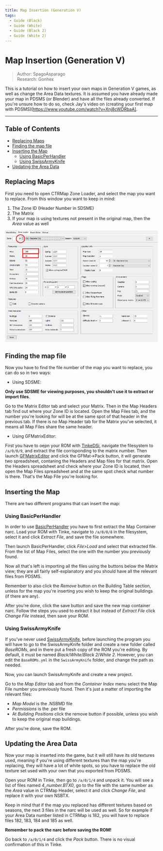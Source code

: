 ```yaml
---
title: Map Insertion (Generation V)
tags:
  - Guide (Black)
  - Guide (White)
  - Guide (Black 2)
  - Guide (White 2)
---
```


# Map Insertion (Generation V)
> Author: SpagoAsparago <br />
> Research: Gonhex


This is a tutorial on how to insert your own maps in Generation V games, as well as change the Area Data textures.
It is assumed you have already made your map in PDSMS (or Blender) and have all the files already converted.
If you're unsure how to do so, check Jay's video on (creating your first map with PDSMS)[https://www.youtube.com/watch?v=Xnj8cWDRbaA].

---
## Table of Contents
  - [Replacing Maps](#replacing-maps)
  - [Finding the map file](#finding-the-map-file)
  - [Inserting the Map](#inserting-the-map)
    - [Using BasicPerHandler](#using-basicperhandler)
    - [Using SwissArmyKnife](#using-swissarmyknife)
  - [Updating the Area Data](#updating-the-area-data)

## Replacing Maps
First you need to open CTRMap Zone Loader, and select the map you want to replace. From this window you want to keep in mind:
1) The Zone ID (Header Number in SDSME)
2) The Matrix
3) If your map is using textures not present in the original map, then the *Area* value as well

![](resources/mapinsertion.png)

## Finding the map file
Now you have to find the file number of the map you want to replace, you can do so in two ways:

* Using SDSME:

**Only use SDSME for viewing purposes, you shouldn't use it to extract or import files**.

Go to the Matrix Editor tab and select your Matrix. Then in the Map Headers tab find out where your Zone ID is located. Open the Map Files tab, and the number you're looking for will be at the same spot of that header in the previous tab. If there is no Map Header tab for the Matrix you've selected, it means all Map Files share the same header.

* Using GFMatrixEditor:

First you have to oepn your ROM with [TinkeDSi](https://github.com/R-YaTian/TinkeDSi/releases/tag/V0.9.3), navigate the filesystem to `/a/0/0/9`, and extract the file corrisponding to the matrix number.
Then launch [GFMatrixEditor](https://drive.google.com/file/d/1w6SL2llu9oiIev5XIV2XdEQpJm-APm27/view?usp=sharing) and click the GFMat->Pack button, it will generate two spreadsheet, contaning the Headers and Map files for that matrix. Open the Headers spreadsheet and check where your Zone ID is located, then open the Map Files spreadsheet and at the same spot check what number is there. That's the Map File you're looking for.

## Inserting the Map
There are two different programs that can insert the map:

### Using BasicPerHandler
In order to use [BasicPerHandler](https://drive.google.com/drive/folders/1eJwed-scWbroN5mGJdg2T10ZrYdanheH) you have to first extract the Map Container narc. Load your ROM with Tinke, navigate to `/a/0/0/8` in the filesystem, select it and click *Extract File*, and save the file somewhere.

Then launch BasicPerHandler, click *File*>*Load* and select that extracted file. From the list of Map Files, select the one with the number you previously found.

Now all that's left is importing all the files using the buttons below the Matrix view; they are all fairly self-explanatory and you should have all the relevant files from PDSMS.

Remember to also click the *Remove* button on the Building Table section, unless for the map you're inserting you wish to keep the original buildings (if there are any).

After you're done, click the save button and save the new map container narc. Follow the steps you used to extract it but instead of *Extract File* click *Change File* instead, then save your ROM.


### Using SwissArmyKnife
If you've never used [SwissArmyKnife](https://github.com/PlatinumMaster/SwissArmyKnife/releases), before launching the program you will have to go to the SwissArmyKnife folder and create a new folder called *BaseROMs*, and in there put a fresh copy of the ROM you're editing. By default, it must be named *Black*/*White*/*Black 2*/*White 2*. However, you can edit the `BaseROMs.yml` in the `SwissArmyKnife` folder, and change the path as needed.

Now, you can launch SwissArmyKnife and create a new project.

Go to the *Map Editor* tab and from the *Container Index* menu select the Map File number you previously found. Then it's just a matter of importing the relevant files:

* *Map Model* is the .NSBMD file
* *Permissions* is the .per file
* At *Building Positions* click the remove button if possible, unless you wish to keep the original map buildings.

After you're done, save the ROM.

## Updating the Area Data

Now your map is inserted into the game, but it will still have its old textures used, meaning if you're using different textures than the map you're replacing, they will have a lot of white spots, so you have to replace the old texture set used with your own that you exported from PDSMS.

Open your ROM in Tinke, then go to `/a/0/1/4` and unpack it. You will see a list of files named *4_number.BTX0*, go to the file with the same number as the *Area* value in CTRMap Header, select it and click *Change File*, and replace it with your own NSBTX.

Keep in mind that if the map you replaced has different textures based on seasons, the next 3 files in the narc will be used as well. So for example if your Area Data number listed in CTRMap is 182, you will have to replace files 182, 183, 184 and 185 as well.

**Remember to pack the narc before saving the ROM!**

Go back to `/a/0/1/4` and click the *Pack* button. There is no visual confirmation of this in Tinke.

